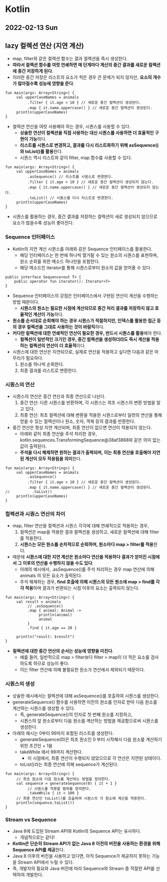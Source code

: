 # Kotlin
## 2022-02-13 Sun

## lazy 컬렉션 연산 (지연 계산)
* map, filter와 같은 컬렉션 함수는 결과 컬렉션을 즉시 생성한다.
* **따라서 컬렉션 함수를 여럿 연쇄하면 매 단계마다 계산의 중간 결과를 새로운 컬렉션에 중간 저장하게 된다**.
* 이러한 중간 저장은 리스트의 요소가 적은 경우 큰 문제가 되지 않지만, **요소의 개수가 많아질수록 성능에 영향을 준다**.
```
fun main(args: Array<String>) {
     val upperCaseNames = animals
          .filter { it.age < 10 } // 새로운 중간 컬렉션이 생성된다.
          .map { it.name.uppercase() } // 새로운 중간 컬렉션이 생성된다.
     println(upperCaseNames)
}
```
* 컬렉션 연산을 여럿 사용해야 하는 경우, 시퀀스를 사용할 수 있다.
  * **상술한 연산이 컬렉션을 직접 사용하는 대신 시퀀스를 사용하면 더 효율적인 구현이 가능**하다.
  * **리스트를 시퀀스로 변경하고, 결과를 다시 리스트화하기 위해 asSequence()와 toList()를 활용**한다.
  * 시퀀스 역시 리스트와 같이 filter, map 함수를 사용할 수 있다.
```
fun main(args: Array<String>) {
     val upperCaseNames = animals
          .asSequence() // 리스트를 시퀀스로 변경한다.
          .filter { it.age < 10 } // 새로운 중간 컬렉션이 생성되지 않는다.
          .map { it.name.uppercase() } // 새로운 중간 컬렉션이 생성되지 않는다.
          .toList() // 시퀀스를 다시 리스트로 변경한다.
     println(upperCaseNames)
}
```
* 시퀀스를 활용하는 경우, 중간 결과를 저장하는 컬렉션이 새로 생성되지 않으므로 요소가 많을수록 성능이 좋아진다.

### Sequence 인터페이스
* Kotlin의 지연 계산 시퀀스를 아래와 같은 Sequence 인터페이스를 활용한다.
  * 해당 인터페이스는 한 번에 하나씩 열거될 수 있는 원소의 시퀀스를 표현하며, 원소 순회를 위한 메소드 하나만을 포함한다.
  * 해당 메소드인 iterator를 통해 시퀀스로부터 원소의 값을 얻어올 수 있다.
```
public interface Sequence<out T> {
    public operator fun iterator(): Iterator<T>
}
```
* Sequence 인터페이스의 강점은 인터페이스에서 구현된 연산이 계산을 수행하는 방법 때문이다.
  * **시퀀스의 원소는 필요한 시점에 계산되므로 중간 처리 결과를 저장하지 않고 효율적인 계산이 가능**하다.
* **원소를 순서대로 순회해야 하는 경우 시퀀스가 적절하지만, 인덱스를 활용한 접근 등의 경우 컬렉션을 그대로 사용하는 것이 바람직**하다.
* **커다란 컬렉션에 대한 연쇄적인 연산이 필요한 경우, 반드시 시퀀스를 활용**해야 한다.
  * **컬렉션이 일반적인 크기인 경우, 중간 컬렉션을 생성하더라도 즉시 계산을 적용하는 컬렉션의 연산이 더 효율적**이다.
* 시퀀스에 대한 연산은 지연되므로, 실제로 연산을 적용하고 싶다면 다음과 같은 마무리가 필요하다.
  1. 원소를 하나씩 순회한다.
  2. 최종 결과를 리스트로 변환한다.

### 시퀀스의 연산
* 시퀀스의 연산은 중간 연산과 최종 연산으로 나뉜다.
  1. 중간 연산: 다른 시퀀스를 반환하며, 각 시퀀스는 최초 시퀀스의 변환 방법을 알고 있다.
  2. 최종 연산: 최초 컬렉션에 대해 변환을 적용한 시퀀스로부터 일련의 연산을 통해 얻을 수 있는 컬렉션이나 원소, 숫자, 객체 등의 결과를 반환한다.
* 중간 연산은 항상 지연 계산되며, 최종 연산이 없으면 연산이 적용되지 않는다.
  * 아래와 같이 최종 연산을 주석 처리한 경우, kotlin.sequences.TransformingSequence@38af3868와 같은 의미 없는 값이 출력된다.
  * **주석을 다시 해제하면 원하는 결과가 출력되며, 이는 최종 연산을 호출해야 지연된 계산이 모두 적용됨을 의미**한다.
```
fun main(args: Array<String>) {
     val upperCaseNames = animals
          .asSequence()
          .filter { it.age < 10 } // 새로운 중간 컬렉션이 생성된다.
          .map { it.name.uppercase() } // 새로운 중간 컬렉션이 생성된다.
//          .toList()
     println(upperCaseNames)
}
```

### 컬렉션과 시퀀스 연산의 차이
* map, filter 연산을 컬렉션과 시퀀스 각각에 대해 연쇄적으로 적용하는 경우,
  1. 컬렉션은 map을 적용한 결과 컬렉션을 생성하고, 새로운 컬렉션에 대해 filter를 적용한다.
  2. **시퀀스는 모든 원소를 순차적으로 순회하며, 원소마다 map > filter를 적용**한다.
* 때문에 **시퀀스에 대한 지연 계산은 원소마다 연산을 적용하다 결과가 얻어진 시점에서 그 이후의 연산을 수행하지 않을 수도 있다**.
  * 아래의 예시에서, .asSequence()를 주석 처리하는 경우 map 연산에 의해 animals 의 모든 요소가 출력된다.
  * 주석 해제하는 경우, **find 호출에 의해 시퀀스의 모든 원소에 map > find를 각각 적용**하며 결과가 반환되는 시점 이후의 요소는 출력되지 않는다.
```
fun main(args: Array<String>) {
     val result = animals
          // .asSequence()
          .map { animal: Animal ->
               println(animal)
               animal
          }
          .find { it.age == 20 }

     println("result: $result")
}
```
* **컬렉션에 대한 중간 연산의 순서는 성능에 영향을 미친다**.
  * 예를 들어, 일반적으로 map > filter보다 filter > map이 더 적은 요소를 검사하도록 하므로 성능이 좋다.
  * 이는 filter 연산에 의해 불필요한 원소가 연산에서 제외되기 때문이다.

### 시퀀스의 생성
* 상술한 예시에서는 컬렉션에 대해 asSequence()를 호출하여 시퀀스를 생성한다.
* generateSequence() 함수를 사용하면 이전의 원소를 인자로 받아 다음 원소를 계산하는 시퀀스를 생성할 수 있다.
  * 즉, generateSequence()의 인자로 첫 번째 원소를 지정하고,
  * 시퀀스의 앞 원소로부터 다음 원소를 계산하는 방법을 제공함으로써 시퀀스를 생성한다.
* 아래의 예시는 0부터 99까지 포함된 리스트를 생성한다.
  * generateSequence(0)은 최초 원소인 0 부터 시작해서 다음 원소를 계산하기 위한 조건인 + 1을
  * takeWhile 에서 99까지 계산한다.
    * 이 시점에서, 최종 연산이 수행되지 않았으므로 각 연산은 지연된 상태이다.
  * toList()라는 최종 연산에 의해 sequence가 계산된다.
```
fun main(args: Array<String>) {
     // 최초 원소와 다음 원소를 계산하는 방법을 정의한다.
     val sequence = generateSequence(0) { it + 1 }
          // 시퀀스를 적용할 범위를 정의한다.
          .takeWhile { it < 100 }
     // 최종 연산인 toList()를 호출하여 시퀀스의 각 원소에 계산을 적용한다.
     println(sequence.toList())
}
```

### Stream vs Sequence
* Java 8에 도입된 Stream API와 Kotlin의 Sequence API는 유사하다.
  * 개념적으로는 같다!
* **Kotlin은 단순히 Stream API가 없는 Java 8 이전의 버전을 사용하는 환경을 위해 Sequence API를 제공**한다.
* Java 8 이후의 버전을 사용하고 있다면, 아직 Sequence가 제공하지 못하는 기능을 Stream API에서 누릴 수 있다.
* 즉, 개발자의 필요와 Java 버전에 따라 Sequence와 Stream 중 적절한 API를 선택하여 개발한다.
